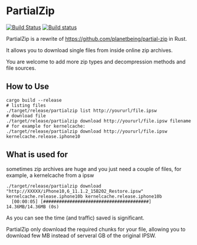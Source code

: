 # PartialZip

[![Build Status](https://travis-ci.org/marcograss/partialzip.svg?branch=master)](https://travis-ci.org/marcograss/partialzip)
[![Build status](https://ci.appveyor.com/api/projects/status/gi6poi45ds0lr9qi?svg=true)](https://ci.appveyor.com/project/marcograss/partialzip)


PartialZip is a rewrite of https://github.com/planetbeing/partial-zip in Rust.

It allows you to download single files from inside online zip archives.

You are welcome to add more zip types and decompression methods and file sources.

## How to Use

```
cargo build --release
# listing files
./target/release/partialzip list http://yoururl/file.ipsw
# download file
./target/release/partialzip download http://yoururl/file.ipsw filename
# for example for kernelcache:
./target/release/partialzip download http://yoururl/file.ipsw kernelcache.release.iphone10
```

## What is used for

sometimes zip archives are huge and you just need a couple of files, for example, a kernelcache from a ipsw
```
./target/release/partialzip download "http://XXXXX/iPhone10,6_11.1.2_15B202_Restore.ipsw" kernelcache.release.iphone10b kernelcache.release.iphone10b
  [00:00:05] [########################################] 14.36MB/14.36MB (0s)
```

As you can see the time (and traffic) saved is significant. 

PartialZip only download the required chunks for your file, allowing you to download few MB instead of serveral GB of the original IPSW.

